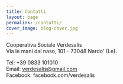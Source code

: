 ```yaml
---
title: Contatti
layout: page
permalink: /contatti/
cover_image: blog-cover.jpg
---
```


Cooperativa Sociale Verdesalis<br/>
Via le mani dal naso, 101 - 73048 Nardo' (Le).

Tel: +39 0833 101010<br/>
Email: verdesalis@gmail.com<br/>
Facebook: facebook.com/verdesalis
